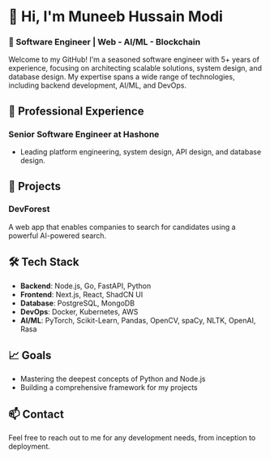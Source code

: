 # 👋 Hi, I'm Muneeb Hussain Modi

### 🚀 Software Engineer | Web - AI/ML - Blockchain

Welcome to my GitHub! I'm a seasoned software engineer with 5+ years of experience, focusing on architecting scalable solutions, system design, and database design. My expertise spans a wide range of technologies, including backend development, AI/ML, and DevOps.

## 💼 Professional Experience

### Senior Software Engineer at Hashone
- Leading platform engineering, system design, API design, and database design.

## 🚀 Projects

### DevForest
A web app that enables companies to search for candidates using a powerful AI-powered search.

## 🛠️ Tech Stack

- **Backend**: Node.js, Go, FastAPI, Python
- **Frontend**: Next.js, React, ShadCN UI
- **Database**: PostgreSQL, MongoDB
- **DevOps**: Docker, Kubernetes, AWS
- **AI/ML**: PyTorch, Scikit-Learn, Pandas, OpenCV, spaCy, NLTK, OpenAI, Rasa

## 📈 Goals

- Mastering the deepest concepts of Python and Node.js
- Building a comprehensive framework for my projects

## 📫 Contact

Feel free to reach out to me for any development needs, from inception to deployment.
